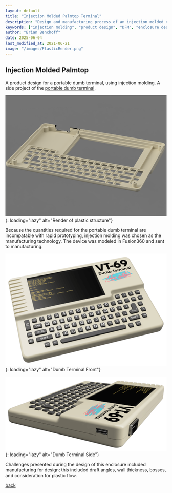 ```yaml
---
layout: default
title: "Injection Molded Palmtop Terminal"
description: "Design and manufacturing process of an injection molded enclosure for a portable dumb terminal, focusing on DFM considerations"
keywords: ["injection molding", "product design", "DFM", "enclosure design", "portable terminal", "Fusion360", "manufacturing", "industrial design"]
author: "Brian Benchoff"
date: 2025-06-04
last_modified_at: 2021-06-21
image: "/images/PlasticRender.png"
---
```

## Injection Molded Palmtop

A product design for a portable dumb terminal, using injection molding. A side project of the [portable dumb terminal](/dumb.html).

![Render of plastic structure](/images/PlasticRender.png){: loading="lazy" alt="Render of plastic structure"}

Because the quantities required for the portable dumb terminal are incompatable with rapid prototyping, injection molding was chosen as the manufacturing technology. The device was modeled in Fusion360 and sent to manufacturing.

![Dumb Terminal Front](/images/VTPlastic.png){: loading="lazy" alt="Dumb Terminal Front"}

![Dumb Terminal Side](/images/VTPlasticSide.png){: loading="lazy" alt="Dumb Terminal Side"}

Challenges presented during the design of this enclosure included manufacturing for design; this included draft angles, wall thickness, bosses, and consideration for plastic flow.


[back](../)